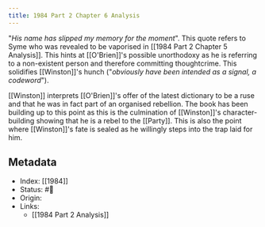 ```yaml
---
title: 1984 Part 2 Chapter 6 Analysis
---
```

"_His name has slipped my memory for the moment_". This quote refers to Syme who was revealed to be vaporised in [[1984 Part 2 Chapter 5 Analysis]]. This hints at [[O'Brien]]'s possible unorthodoxy as he is referring to a non-existent person and therefore committing thoughtcrime. This solidifies [[Winston]]'s hunch ("_obviously have been intended as a signal, a codeword_"). 

[[Winston]] interprets [[O'Brien]]'s offer of the latest dictionary to be a ruse and that he was in fact part of an organised rebellion. The book has been building up to this point as this is the culmination of [[Winston]]'s character-building showing that he is a rebel to the [[Party]]. This is also the point where [[Winston]]'s fate is sealed as he willingly steps into the trap laid for him.

## Metadata
- Index: [[1984]]
- Status: #🌲  
- Origin: 
- Links:
	- [[1984 Part 2 Analysis]]
